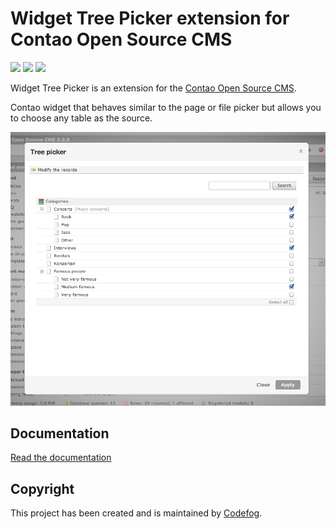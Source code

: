 # Widget Tree Picker extension for Contao Open Source CMS

![](https://img.shields.io/packagist/v/codefog/contao-widget_tree_picker.svg)
![](https://img.shields.io/packagist/l/codefog/contao-widget_tree_picker.svg)
![](https://img.shields.io/packagist/dt/codefog/contao-widget_tree_picker.svg)

Widget Tree Picker is an extension for the [Contao Open Source CMS](https://contao.org).

Contao widget that behaves similar to the page or file picker but allows you to choose any table as the source.

![](docs/images/preview.png)

## Documentation

[Read the documentation](docs/README.md)

## Copyright

This project has been created and is maintained by [Codefog](https://codefog.pl).
